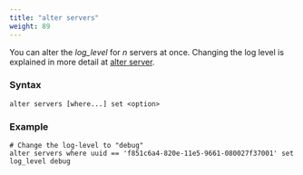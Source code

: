 ```yaml
---
title: "alter servers"
weight: 89
---
```


You can alter the *log_level* for *n* servers at once. Changing the log level is explained in more detail at [alter server](../alter_server).

### Syntax

    alter servers [where...] set <option>

### Example

    # Change the log-level to "debug"
    alter servers where uuid == 'f851c6a4-820e-11e5-9661-080027f37001' set log_level debug
